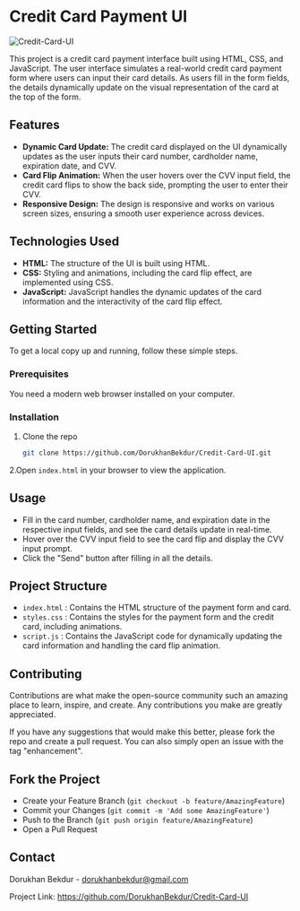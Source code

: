 # Credit Card Payment UI

![Credit-Card-UI](https://github.com/user-attachments/assets/c4247cc6-8017-47d3-a05b-8f3b074eba0c)

This project is a credit card payment interface built using HTML, CSS, and JavaScript. The user interface simulates a real-world credit card payment form where users can input their card details. As users fill in the form fields, the details dynamically update on the visual representation of the card at the top of the form.

## Features

- **Dynamic Card Update:** The credit card displayed on the UI dynamically updates as the user inputs their card number, cardholder name, expiration date, and CVV.
- **Card Flip Animation:** When the user hovers over the CVV input field, the credit card flips to show the back side, prompting the user to enter their CVV.
- **Responsive Design:** The design is responsive and works on various screen sizes, ensuring a smooth user experience across devices.

## Technologies Used

- **HTML:** The structure of the UI is built using HTML.
- **CSS:** Styling and animations, including the card flip effect, are implemented using CSS.
- **JavaScript:** JavaScript handles the dynamic updates of the card information and the interactivity of the card flip effect.

## Getting Started

To get a local copy up and running, follow these simple steps.

### Prerequisites

You need a modern web browser installed on your computer.

### Installation

1. Clone the repo
   ```sh
   git clone https://github.com/DorukhanBekdur/Credit-Card-UI.git

2.Open `index.html` in your browser to view the application.

## Usage
- Fill in the card number, cardholder name, and expiration date in the respective input fields, and see the card details update in real-time.
- Hover over the CVV input field to see the card flip and display the CVV input prompt.
- Click the "Send" button after filling in all the details.

## Project Structure
- `index.html` : Contains the HTML structure of the payment form and card.
- `styles.css` : Contains the styles for the payment form and the credit card, including animations.
- `script.js` : Contains the JavaScript code for dynamically updating the card information and handling the card flip animation.

## Contributing
Contributions are what make the open-source community such an amazing place to learn, inspire, and create. Any contributions you make are greatly appreciated.

If you have any suggestions that would make this better, please fork the repo and create a pull request. You can also simply open an issue with the tag "enhancement".

## Fork the Project
- Create your Feature Branch (`git checkout -b feature/AmazingFeature`)
- Commit your Changes (`git commit -m 'Add some AmazingFeature'`)
- Push to the Branch (`git push origin feature/AmazingFeature`)
- Open a Pull Request

## Contact
Dorukhan Bekdur - dorukhanbekdur@gmail.com

Project Link: https://github.com/DorukhanBekdur/Credit-Card-UI
